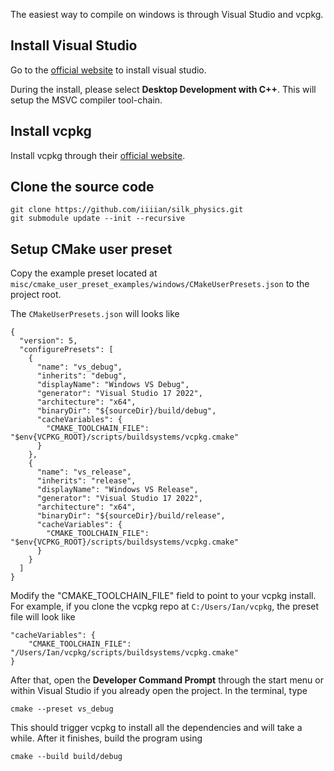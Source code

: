 The easiest way to compile on windows is through Visual Studio and vcpkg. 

## Install Visual Studio

Go to the [official website](https://visualstudio.microsoft.com/) to install visual studio.

During the install, please select **Desktop Development with C++**. This will setup the MSVC compiler tool-chain.

## Install vcpkg

Install vcpkg through their [official website](https://vcpkg.io/en/). 

## Clone the source code

```
git clone https://github.com/iiiian/silk_physics.git
git submodule update --init --recursive
```

## Setup CMake user preset

Copy the example preset located at `misc/cmake_user_preset_examples/windows/CMakeUserPresets.json` to the project root.

The `CMakeUserPresets.json` will looks like

```
{
  "version": 5,
  "configurePresets": [
    {
      "name": "vs_debug",
      "inherits": "debug",
      "displayName": "Windows VS Debug",
      "generator": "Visual Studio 17 2022",
      "architecture": "x64",
      "binaryDir": "${sourceDir}/build/debug",
      "cacheVariables": {
        "CMAKE_TOOLCHAIN_FILE": "$env{VCPKG_ROOT}/scripts/buildsystems/vcpkg.cmake"
      }
    },
    {
      "name": "vs_release",
      "inherits": "release",
      "displayName": "Windows VS Release",
      "generator": "Visual Studio 17 2022",
      "architecture": "x64",
      "binaryDir": "${sourceDir}/build/release",
      "cacheVariables": {
        "CMAKE_TOOLCHAIN_FILE": "$env{VCPKG_ROOT}/scripts/buildsystems/vcpkg.cmake"
      }
    }
  ]
}

```

Modify the "CMAKE_TOOLCHAIN_FILE" field to point to your vcpkg install. For example, if you clone the vcpkg repo at `C:/Users/Ian/vcpkg`, the preset file will look like 

```
"cacheVariables": {
	"CMAKE_TOOLCHAIN_FILE": "/Users/Ian/vcpkg/scripts/buildsystems/vcpkg.cmake"
}
```

After that, open the **Developer Command Prompt** through the start menu or within Visual Studio if you already open the project. In the terminal, type

```
cmake --preset vs_debug
```

This should trigger vcpkg to install all the dependencies and will take a while. After it finishes, build the program using

```
cmake --build build/debug
```

